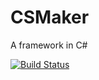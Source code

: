 # CSMaker
A framework in C#

[![Build Status](https://img.shields.io/travis/sebastianttorres/CSMaker.svg)]()
